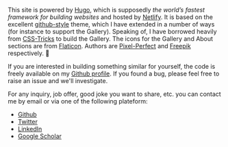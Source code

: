This site is powered by [Hugo][1], which is supposedly _the world’s fastest framework for building websites_ and hosted by [Netlify][4]. It is based on the excellent [github-style][2] theme, which I have extended in a number of ways (for instance to support the Gallery). Speaking of, I have borrowed heavily from [CSS-Tricks][3] to build the Gallery. The icons for the Gallery and About sections are from [Flaticon][5]. Authors are [Pixel-Perfect][6] and [Freepik][7] respectively. :pray:

If you are interested in building something similar for yourself, the code is freely available on my [Github profile][8]. If you found a bug, please feel free to raise an issue and we'll investigate.

For any inquiry, job offer, good joke you want to share, etc. you can contact me by email or via one of the following plateform:



<div class="social-media">
<ul>

<li>
    <a style="color: inherit;"  href="https://github.com/KaijuML">
    <i class="fab fa-github"></i>
    <span> Github </span>
    </a>
</li>

<li>
    <a style="color: inherit;"  href="https://twitter.com/ClementRebuffel">
    <i class="fab fa-twitter"></i>
    <span> Twitter </span>
    </a>
</li>

<li>
    <a style="color: inherit;"  href="https://fr.linkedin.com/in/clementrebuffel">
    <i class="fab fa-linkedin-in"></i>
    <span> LinkedIn </span>
    </a>
</li>

<li>
    <a style="color: inherit;"  href="https://scholar.google.com/citations?user=QxRGjEUAAAAJ&hl=en">
    <i class="fas fa-graduation-cap"></i>
    <span> Google Scholar </span>
    </a>
</li>

</ul>
</div>



[1]: https://gohugo.io/
[2]: https://github.com/MeiK2333/github-style
[3]: https://css-tricks.com/look-ma-no-media-queries-responsive-layouts-using-css-grid/
[4]: https://www.netlify.com/
[5]: https://www.flaticon.com/
[6]: https://www.flaticon.com/authors/pixel-perfect
[7]: https://www.freepik.com

[8]: https://github.com/KaijuML
